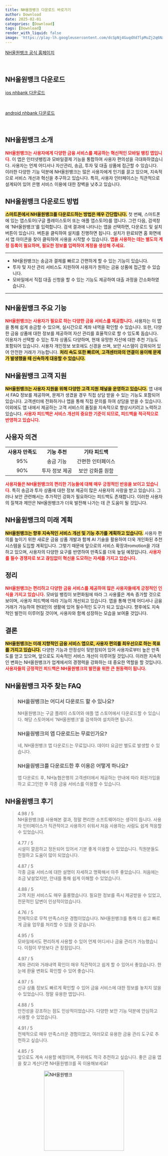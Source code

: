 ```yaml
---
title: NH올원뱅크 다운로드 바로가기
author: Download
date: 2025-02-01
categories: [Download]
tags: [Download]
render_with_liquid: false
image: 'https://play-lh.googleusercontent.com/dcSpNj4GuqdXd7lpMuZj2q6Nxr3g_juX9_qKvuzB5X-ud4dT09GYjqUKJTdLd1g2r8c=s256-rw'
---
```

<p><a class='click-button' title='NH올원뱅크' href='https://www.nhbank.com/' rel='nofollow'>NH올원뱅크 공식 홈페이지</a></p><br>
<h2 id='NH올원뱅크_다운로드'>NH올원뱅크 다운로드</h2>
<p><a class="click-button ios" title="nhbank 다운로드" href="https://apps.apple.com/kr/app/nh%EC%98%AC%EC%9B%90%EB%B1%85%ED%81%AC/id1641628055" rel="nofollow">ios nhbank 다운로드</a></p><br>
<p><a class="click-button android" title="nhbank 다운로드" href="https://play.google.comhttps://play.google.com/store/apps/details?id=com.nonghyup.nhallonebank" rel="nofollow">android nhbank 다운로드</a></p><br>


<h2 id='NH올원뱅크소개'>NH올원뱅크 소개</h2>

<p><b><span style="color: #ee2323;">NH올원뱅크는 사용자에게 다양한 금융 서비스를 제공하는 혁신적인 모바일 뱅킹 앱입니다.</span></b> 이 앱은 인터넷뱅킹과 모바일결제 기능을 통합하여 사용자 편의성을 극대화하였습니다. 사용자는 언제 어디서나 자산관리, 송금, 투자 및 대출 상품에 접근할 수 있습니다. 이러한 다양한 기능 덕분에 NH올원뱅크는 많은 사용자에게 인기를 끌고 있으며, 지속적으로 서비스 개선과 혁신을 추구하고 있습니다. 특히, 사용자 인터페이스는 직관적으로 설계되어 있어 은행 서비스 이용에 대한 장벽을 낮추고 있습니다.</p>

<h2 id='다운로드방법'>NH올원뱅크 다운로드 방법</h2>

<p><b><span style="background-color: #ffe066;">스마트폰에서 NH올원뱅크를 다운로드하는 방법은 매우 간단합니다.</span></b> 첫 번째, 스마트폰에 있는 앱스토어(구글 플레이스토어 또는 애플 앱스토어)를 엽니다. 그런 다음, 검색창에 'NH올원뱅크'를 입력합니다. 검색 결과에 나타나는 앱을 선택하면, 다운로드 및 설치 버튼이 있습니다. 버튼을 클릭하여 설치를 진행하면 됩니다. 설치가 완료되면 홈 화면에서 앱 아이콘을 찾아 클릭하여 사용을 시작할 수 있습니다. <b><span style="color: #ee2323;">앱을 사용하는 데는 별도의 계정 등록이 필요하며, 필요한 정보를 입력하여 계정을 생성해 주세요.</span></b></p>

<hr />

<ul>
    <li>NH올원뱅크는 송금과 결제를 빠르고 간편하게 할 수 있는 기능이 있습니다.</li>
    <li>투자 및 자산 관리 서비스도 지원하여 사용자가 원하는 금융 상품에 접근할 수 있습니다.</li>
    <li>모바일에서 직접 대출 신청을 할 수 있는 기능도 제공하여 대출 과정을 간소화하였습니다.</li>
</ul>

<hr />

<h2 id='주요기능'>NH올원뱅크 주요 기능</h2>

<p><b><span style="color: #ee2323;">NH올원뱅크는 사용자가 필요로 하는 다양한 금융 서비스를 제공합니다.</span></b> 사용자는 이 앱을 통해 쉽게 송금할 수 있으며, 실시간으로 계좌 내역을 확인할 수 있습니다. 또한, 다양한 금융 상품에 대한 정보를 제공하여 자산 관리를 효율적으로 할 수 있도록 돕습니다. 이용자가 선택할 수 있는 투자 상품도 다양하며, 현재 유망한 자산에 대한 추천 기능도 포함되어 있습니다. 사용자 개인정보 보호에도 신경을 쓰며, 보안 시스템이 강화되어 있어 안전한 거래가 가능합니다. <b><span style="background-color: #ffe066;">처리 속도 또한 빠르며, 고객센터와의 연결이 용이해 문제가 발생했을 때 신속하게 대응할 수 있습니다.</span></b></p>

<h2 id='고객지원'>NH올원뱅크 고객 지원</h2>

<p><b><span style="background-color: #ffe066;">NH올원뱅크는 사용자 지원을 위해 다양한 고객 지원 채널을 운영하고 있습니다.</span></b> 앱 내에서 FAQ 정보를 제공하며, 문제가 생겼을 경우 직접 상담 받을 수 있는 기능도 포함되어 있습니다. 고객센터에 전화하거나 앱을 통해 직접 문의를 하여 상담을 받을 수 있습니다. 이외에도 앱 내에서 제공하는 고객 서비스의 품질을 지속적으로 향상시키려고 노력하고 있습니다. <b><span style="color: #ee2323;">사용자 피드백은 서비스 개선의 중요한 기준이 되므로, 피드백을 적극적으로 반영하고 있습니다.</span></b></p>

<h2 id='사용자의견'>사용자 의견</h2>

<table>
    <tr>
        <td style="text-align: center; height: 17px;"><b>사용자 만족도</b></td>
        <td style="text-align: center; height: 17px;"><b>기능 추천</b></td>
        <td style="text-align: center; height: 17px;"><b>기타 피드백</b></td>
    </tr>
    <tr>
        <td style="text-align: center; height: 17px;">95%</td>
        <td style="text-align: center; height: 17px;">송금 기능</td>
        <td style="text-align: center; height: 17px;">간편한 인터페이스</td>
    </tr>
    <tr>
        <td style="text-align: center; height: 17px;">90%</td>
        <td style="text-align: center; height: 17px;">투자 정보 제공</td>
        <td style="text-align: center; height: 17px;">보안 강화를 원함</td>
    </tr>
</table>

<p><b><span style="color: #ee2323;">사용자들은 NH올원뱅크의 편리한 기능들에 대해 매우 긍정적인 반응을 보이고 있습니다.</span></b> 특히 송금과 투자 상품에 대한 정보 제공이 많은 사용자의 사랑을 받고 있습니다. 그러나 보안 관련해서는 추가적인 강화가 필요하다는 피드백도 존재합니다. 이러한 사용자의 질책과 제안은 NH올원뱅크가 더욱 발전해 나가는 데 큰 도움이 될 것입니다.</p>

<h2 id='미래계획'>NH올원뱅크의 미래 계획</h2>

<p><b><span style="background-color: #ffe066;">NH올원뱅크는 향후 지속적인 서비스 개선 및 기능 추가를 계획하고 있습니다.</span></b> 사용자 편의를 높이기 위한 새로운 금융 상품 개발과 함께 AI 기술을 활용하여 더욱 개인화된 추천 시스템을 도입할 계획입니다. 그렇기 때문에 앞으로의 서비스 확장과romotion을 기대하고 있으며, 사용자의 다양한 요구를 반영하여 만족도를 더욱 높일 예정입니다. <b><span style="color: #ee2323;">사용자를 필수 경쟁자로 보고 끊임없이 혁신을 도모하는 자세를 가지고 있습니다.</span></b></p>

<h2 id='정리'>정리</h2>

<p><b><span style="color: #ee2323;">NH올원뱅크는 편리하고 다양한 금융 서비스를 제공하여 많은 사용자들에게 긍정적인 인식을 가지고 있습니다.</span></b> 모바일 뱅킹이 보편화됨에 따라 그 사용률은 계속 증가할 것으로 보이며, 사용자 피드백에 따라 기능이 개선되고 있습니다. 앱을 통해 언제 어디서나 금융 거래가 가능하여 현대인의 생활에 있어 필수적인 도구가 되고 있습니다. 향후에도 지속적인 발전이 이루어질 것이며, 사용자와 함께 성장하는 모습을 보여줄 것입니다.</p>

<h2 id='결론'>결론</h2>

<p><b><span style="background-color: #ffe066;">NH올원뱅크는 미래 지향적인 금융 서비스 앱으로, 사용자 편의를 최우선으로 하는 목표를 가지고 있습니다.</span></b> 다양한 기능과 안정성이 뒷받침되어 있어 사용자로부터 높은 만족도를 얻고 있으며, 앞으로도 지속적인 서비스 개선이 이루어질 것입니다. 이러한 지속적인 변화는 NH올원뱅크가 업계에서의 경쟁력을 강화하는 데 중요한 역할을 할 것입니다. <b><span style="color: #ee2323;">사용자들의 긍정적인 피드백은 NH올원뱅크의 발전을 위한 큰 원동력이 됩니다.</span></b></p>


<h2 id='NH올원뱅크_자주_찾는_FAQ'>NH올원뱅크 자주 찾는 FAQ</h2>
<div itemscope="" itemtype="https://schema.org/FAQPage"> <blockquote> <div itemscope="" itemprop="mainEntity" itemtype="https://schema.org/Question"> <h3 itemprop="name">NH올원뱅크는 어디서 다운로드 할 수 있나요?</h3> <div itemscope="" itemprop="acceptedAnswer" itemtype="https://schema.org/Answer"> <span itemprop="text"> <p>NH올원뱅크는 구글 플레이 스토어와 애플 앱 스토어에서 다운로드할 수 있습니다. 해당 스토어에서 'NH올원뱅크'를 검색하여 설치하면 됩니다.</p> </span> </div> </div> <div itemscope="" itemprop="mainEntity" itemtype="https://schema.org/Question"> <h3 itemprop="name">NH올원뱅크의 앱 다운로드는 무료인가요?</h3> <div itemscope="" itemprop="acceptedAnswer" itemtype="https://schema.org/Answer"> <span itemprop="text"> <p>네, NH올원뱅크 앱 다운로드는 무료입니다. 데이터 요금만 별도로 발생할 수 있습니다.</p> </span> </div> </div> <div itemscope="" itemprop="mainEntity" itemtype="https://schema.org/Question"> <h3 itemprop="name">NH올원뱅크를 다운로드한 후 이용은 어떻게 하나요?</h3> <div itemscope="" itemprop="acceptedAnswer" itemtype="https://schema.org/Answer"> <span itemprop="text"> <p>앱 다운로드 후, NH농협은행의 고객센터에서 제공하는 안내에 따라 회원가입을 하고 로그인한 후 각종 금융 서비스를 이용할 수 있습니다.</p> </span> </div> </div> </blockquote> </div>
<h2 id='NH올원뱅크_후기'>NH올원뱅크 후기</h2>
<div itemscope itemtype="https://schema.org/Product">
  <blockquote>
  <div itemprop="review" itemscope itemtype="https://schema.org/Review">
      <div itemprop="reviewRating" itemscope itemtype="https://schema.org/Rating"> <span itemprop="ratingValue">4.98</span> / <span itemprop="bestRating">5</span> </div>
      <span itemprop="reviewBody">NH올원뱅크를 사용해본 결과, 정말 편리한 소프트웨어라는 생각이 듭니다. 사용자 인터페이스가 직관적이고 사용하기 쉬워서 처음 사용하는 사람도 쉽게 적응할 수 있었습니다.</span>
  </div>
  <br>
  <div itemprop="review" itemscope itemtype="https://schema.org/Review">
      <div itemprop="reviewRating" itemscope itemtype="schema.org/Rating"> <span itemprop="ratingValue">4.77</span> / <span itemprop="bestRating">5</span> </div>
      <span itemprop="reviewBody">시설이 깔끔하고 정돈되어 있어서 기분 좋게 이용할 수 있었습니다. 직원분들도 친절하고 도움이 많이 되었습니다.</span>
  </div>
  <br>
  <div itemprop="review" itemscope itemtype="https://schema.org/Review">
      <div itemprop="reviewRating" itemscope itemtype="https://schema.org/Rating"> <span itemprop="ratingValue">4.87</span> / <span itemprop="bestRating">5</span> </div>
      <span itemprop="reviewBody">각종 금융 서비스에 대한 설명이 자세하고 명확해서 아주 좋았습니다. 처음에는 조금 낯설었지만, 안내를 통해 쉽게 이해할 수 있었습니다.</span>
  </div>
  <br>
  <div itemprop="review" itemscope itemtype="https://schema.org/Review">
      <div itemprop="reviewRating" itemscope itemtype="https://schema.org/Rating"> <span itemprop="ratingValue">4.88</span> / <span itemprop="bestRating">5</span> </div>
      <span itemprop="reviewBody">고객 지원 서비스도 매우 훌륭했습니다. 필요한 정보를 즉시 제공받을 수 있었고, 전문적인 답변이 인상적이었습니다.</span>
  </div>
  <br>
  <div itemprop="review" itemscope itemtype="https://schema.org/Review">
      <div itemprop="reviewRating" itemscope itemtype="https://schema.org/Rating"> <span itemprop="ratingValue">4.76</span> / <span itemprop="bestRating">5</span> </div>
      <span itemprop="reviewBody">전체적으로 무척 만족스러운 경험이었습니다. NH올원뱅크를 통해 더 쉽고 빠르게 금융 업무를 처리할 수 있을 것 같습니다.</span>
  </div>
  <br>
  <div itemprop="review" itemscope itemtype="https://schema.org/Review">
      <div itemprop="reviewRating" itemscope itemtype="https://schema.org/Rating"> <span itemprop="ratingValue">4.95</span> / <span itemprop="bestRating">5</span> </div>
      <span itemprop="reviewBody">모바일에서도 편리하게 사용할 수 있어 언제 어디서나 금융 관리가 가능했습니다. 이점이 무엇보다 큰 장점입니다.</span>
  </div>
  <br>
  <div itemprop="review" itemscope itemtype="https://schema.org/Review">
      <div itemprop="reviewRating" itemscope itemtype="schema.org/Rating"> <span itemprop="ratingValue">4.97</span> / <span itemprop="bestRating">5</span> </div>
      <span itemprop="reviewBody">계좌 관리와 거래내역 확인이 매우 직관적이고 쉽게 할 수 있어서 좋았습니다. 한눈에 환율 변화도 확인할 수 있어 좋습니다.</span>
  </div>
  <br>
  <div itemprop="review" itemscope itemtype="https://schema.org/Review">
      <div itemprop="reviewRating" itemscope itemtype="schema.org/Rating"> <span itemprop="ratingValue">4.97</span> / <span itemprop="bestRating">5</span> </div>
      <span itemprop="reviewBody">신규 상품 정보도 빠르게 확인할 수 있어 금융 서비스에 대한 정보를 놓치지 않을 수 있었습니다. 정말 유용한 앱입니다.</span>
  </div>
  <br>
  <div itemprop="review" itemscope itemtype="https://schema.org/Review">
      <div itemprop="reviewRating" itemscope itemtype="schema.org/Rating"> <span itemprop="ratingValue">4.88</span> / <span itemprop="bestRating">5</span> </div>
      <span itemprop="reviewBody">안전성을 강조하는 점도 인상적이었습니다. 다양한 보안 기능 덕분에 안심하고 사용할 수 있었습니다.</span>
  </div>
  <br>
  <div itemprop="review" itemscope itemtype="https://schema.org/Review">
      <div itemprop="reviewRating" itemscope itemtype="schema.org/Rating"> <span itemprop="ratingValue">4.91</span> / <span itemprop="bestRating">5</span> </div>
      <span itemprop="reviewBody">전체적으로 매우 만족스러운 경험이었고, 여러모로 유용한 금융 관리 도구로 추천하고 싶습니다.</span>
  </div>
  <br>
  <div itemprop="review" itemscope itemtype="https://schema.org/Review">
      <div itemprop="reviewRating" itemscope itemtype="schema.org/Rating"> <span itemprop="ratingValue">4.85</span> / <span itemprop="bestRating">5</span> </div>
      <span itemprop="reviewBody">앞으로도 계속 사용할 예정이며, 주위에도 적극 추천하고 싶습니다. 좋은 금융 앱을 찾고 계신다면 NH올원뱅크를 꼭 이용해보세요!</span>
  </div>
  </blockquote>
</div>
<figure class="image" style="display: flex; justify-content: center; align-items: center; margin: 0;"><img src="https://play-lh.googleusercontent.com/dcSpNj4GuqdXd7lpMuZj2q6Nxr3g_juX9_qKvuzB5X-ud4dT09GYjqUKJTdLd1g2r8c=s256-rw" alt="NH올원뱅크" width="256" height="256" style="max-width: 100%; height: auto;"></figure>